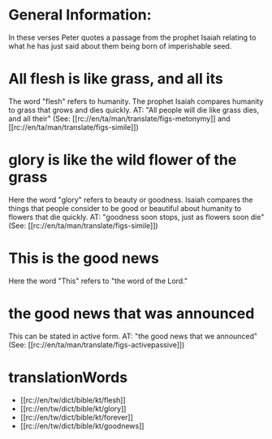 # General Information:

In these verses Peter quotes a passage from the prophet Isaiah relating to what he has just said about them being born of imperishable seed.

# All flesh is like grass, and all its

The word "flesh" refers to humanity. The prophet Isaiah compares humanity to grass that grows and dies quickly. AT: "All people will die like grass dies, and all their" (See: [[rc://en/ta/man/translate/figs-metonymy]] and [[rc://en/ta/man/translate/figs-simile]])

# glory is like the wild flower of the grass

Here the word "glory" refers to beauty or goodness. Isaiah compares the things that people consider to be good or beautiful about humanity to flowers that die quickly. AT: "goodness soon stops, just as flowers soon die" (See: [[rc://en/ta/man/translate/figs-simile]])

# This is the good news

Here the word "This" refers to "the word of the Lord."

# the good news that was announced

This can be stated in active form. AT: "the good news that we announced" (See: [[rc://en/ta/man/translate/figs-activepassive]])

# translationWords

* [[rc://en/tw/dict/bible/kt/flesh]]
* [[rc://en/tw/dict/bible/kt/glory]]
* [[rc://en/tw/dict/bible/kt/forever]]
* [[rc://en/tw/dict/bible/kt/goodnews]]